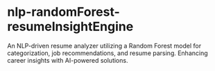 # nlp-randomForest-resumeInsightEngine
An NLP-driven resume analyzer utilizing a Random Forest model for categorization, job recommendations, and resume parsing. Enhancing career insights with AI-powered solutions.
